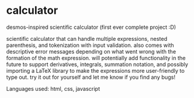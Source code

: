 # calculator
desmos-inspired scientific calculator (first ever complete project :D)

scientific calculator that can handle multiple expressions, nested parenthesis, and tokenization with input validation. also comes with descriptive error messages depending on what went wrong with the formation of the math expression. will potentially add functionality in the future to support derivatives, integrals, summation notation, and possibly importing a LaTeX library to make the expressions more user-friendly to type out. try it out for yourself and let me know if you find any bugs!

Languages used: html, css, javascript
